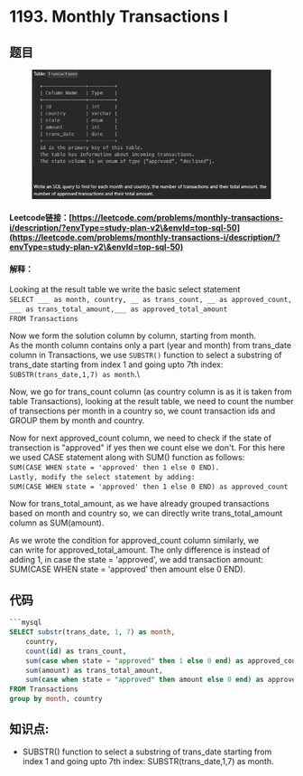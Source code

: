 # 1193. Monthly Transactions I

## 题目

<figure><img src="../../.gitbook/assets/image (7) (1) (1) (1).png" alt=""><figcaption></figcaption></figure>

#### Leetcode链接：[https://leetcode.com/problems/monthly-transactions-i/description/?envType=study-plan-v2\&envId=top-sql-50](https://leetcode.com/problems/monthly-transactions-i/description/?envType=study-plan-v2\&envId=top-sql-50)

#### 解释：

Looking at the result table we write the basic select statement\
`SELECT ___ as month, country, __ as trans_count, __ as approved_count, ___ as trans_total_amount,___ as approved_total_amount`\
`FROM Transactions`

Now we form the solution column by column, starting from month.\
As the month column contains only a part (year and month) from trans\_date column in Transactions, we use `SUBSTR()` function to select a substring of trans\_date starting from index 1 and going upto 7th index: `SUBSTR(trans_date,1,7) as month`.\


Now, we go for trans\_count column (as country column is as it is taken from table Transactions), looking at the result table, we need to count the number of transections per month in a country so, we count transaction ids and GROUP them by month and country.

Now for next approved\_count column, we need to check if the state of transection is "approved" if yes then we count else we don't. For this here we used CASE statement along with SUM() function as follows:\
`SUM(CASE WHEN state = 'approved' then 1 else 0 END).`\
`Lastly, modify the select statement by adding:`\
`SUM(CASE WHEN state = 'approved' then 1 else 0 END) as approved_count`

Now for trans\_total\_amount, as we have already grouped transactions based on month and country so, we can directly write trans\_total\_amount column as SUM(amount).

As we wrote the condition for approved\_count column similarly, we\
can write for approved\_total\_amount. The only difference is instead of adding 1, in case the state = 'approved', we add transaction amount: SUM(CASE WHEN state = 'approved' then amount else 0 END).

## 代码

````sql
```mysql
SELECT substr(trans_date, 1, 7) as month, 
    country, 
    count(id) as trans_count, 
    sum(case when state = "approved" then 1 else 0 end) as approved_count, 
    sum(amount) as trans_total_amount,
    sum(case when state = "approved" then amount else 0 end) as approved_total_amount
FROM Transactions
group by month, country
````

## **知识点:**&#x20;

* SUBSTR() function to select a substring of trans\_date starting from index 1 and going upto 7th index: SUBSTR(trans\_date,1,7) as month.
